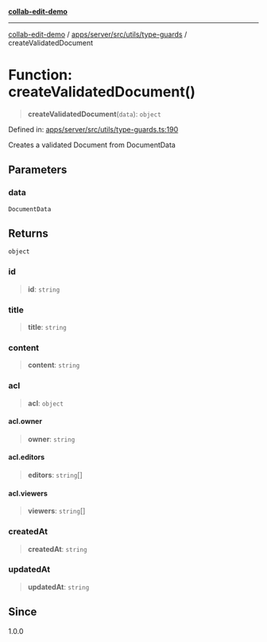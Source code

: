 [**collab-edit-demo**](../../../../../../README.md)

***

[collab-edit-demo](../../../../../../README.md) / [apps/server/src/utils/type-guards](../README.md) / createValidatedDocument

# Function: createValidatedDocument()

> **createValidatedDocument**(`data`): `object`

Defined in: [apps/server/src/utils/type-guards.ts:190](https://github.com/austyle-io/pub-sub-demo/blob/00b2f1e9b947d5e964db5c3be9502513c4374263/apps/server/src/utils/type-guards.ts#L190)

Creates a validated Document from DocumentData

## Parameters

### data

`DocumentData`

## Returns

`object`

### id

> **id**: `string`

### title

> **title**: `string`

### content

> **content**: `string`

### acl

> **acl**: `object`

#### acl.owner

> **owner**: `string`

#### acl.editors

> **editors**: `string`[]

#### acl.viewers

> **viewers**: `string`[]

### createdAt

> **createdAt**: `string`

### updatedAt

> **updatedAt**: `string`

## Since

1.0.0

